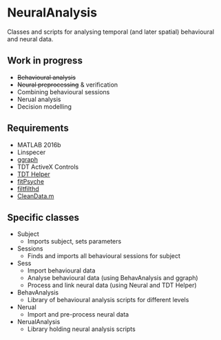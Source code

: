 # NeuralAnalysis 
Classes and scripts for analysing temporal (and later spatial) behavioural and neural data.

## Work in progress
- ~~Behavioural analysis~~
- ~~Neural preprocessing~~ & verification
- Combining behavioural sessions
- Nerual analysis
- Decision modelling


## Requirements
 - MATLAB 2016b
 - Linspecer
 - [ggraph](https://github.com/garethjns/MATLABGraphicsFunctions)
 - TDT ActiveX Controls
 - [TDT Helper](https://github.com/garethjns/TDTHelper)
 - [fitPsyche](https://github.com/garethjns/PsychometricCurveFitting)
 - [filtfilthd](https://uk.mathworks.com/matlabcentral/fileexchange/17061-filtfilthd)
 - [CleanData.m](http://www.med.upenn.edu/mulab/programs.html)
 

## Specific classes
  - Subject
    - Imports subject, sets parameters
  - Sessions
    - Finds and imports all behavioural sessions for subject
  - Sess
    - Import behavioural data
    - Analyse behavioural data (using BehavAnalysis and ggraph)
    - Process and link neural data (using Neural and TDT Helper)
  - BehavAnalysis
    - Library of behavioural analysis scripts for different levels
  - Nerual
    - Import and pre-process neural data
   - NerualAnalysis
     - Library holding neural analysis scripts

